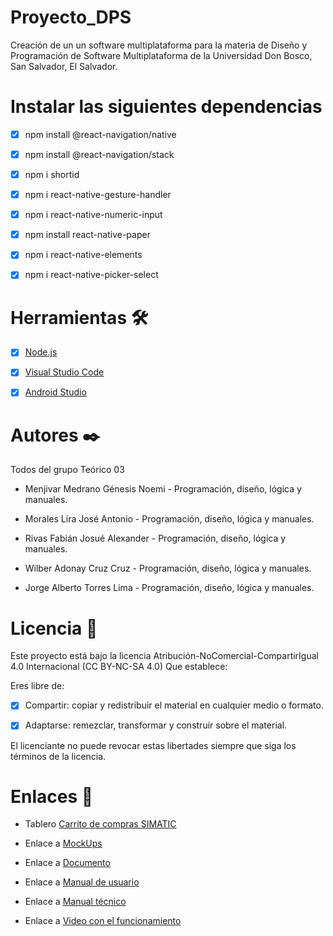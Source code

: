 # Proyecto_DPS
Creación de un un software multiplataforma para la materia de Diseño y Programación de Software Multiplataforma de la Universidad Don Bosco, San Salvador, El Salvador.

# Instalar las siguientes dependencias
- [x] npm install @react-navigation/native
- [x] npm install @react-navigation/stack
- [x] npm i shortid
- [x] npm i react-native-gesture-handler
- [x] npm i react-native-numeric-input
- [x] npm install react-native-paper
- [x] npm i react-native-elements
- [x] npm i react-native-picker-select


# Herramientas 🛠️
- [x] [Node.js](https://nodejs.org/es/)

- [x] [Visual Studio Code](https://code.visualstudio.com/download)

- [x] [Android Studio](https://developer.android.com/studio)

# Autores ✒️
Todos del grupo Teórico 03 
- Menjivar Medrano Génesis Noemi -  Programación, diseño, lógica y manuales.

- Morales Lira José Antonio - Programación, diseño, lógica y manuales.

- Rivas Fabián Josué Alexander - Programación, diseño, lógica y manuales.

- Wilber Adonay Cruz Cruz - Programación, diseño, lógica y manuales.

- Jorge Alberto Torres Lima - Programación, diseño, lógica y manuales.

# Licencia 📝
Este proyecto está bajo la licencia Atribución-NoComercial-CompartirIgual 4.0 Internacional (CC BY-NC-SA 4.0) Que establece:

Eres libre de:

- [x] Compartir: copiar y redistribuir el material en cualquier medio o formato.

- [x] Adaptarse: remezclar, transformar y construir sobre el material.

El licenciante no puede revocar estas libertades siempre que siga los términos de la licencia. 


# Enlaces 🔗
- Tablero [Carrito de compras SIMATIC](https://trello.com/b/QKy9sgJq/carrito-de-compras-simatic)

- Enlace a [MockUps](https://drive.google.com/file/d/19_JcqSlE80WKUNCKC0FjKMlPGI0kYkDa/view?usp=sharing)

- Enlace a [Documento](https://drive.google.com/file/d/1ou3zBbxzJRIXOurj97q21uUW5poxWLuh/view?usp=sharing)

- Enlace a [Manual de usuario](https://drive.google.com/file/d/1EKUFVoK9vUcmbp_wsS-0BdLOwEN4GHfb/view?usp=sharing)

- Enlace a [Manual técnico](https://drive.google.com/file/d/1U8mE__TxKPoaHjLpoVAYOlSlc2ggzSEH/view?usp=sharing)

- Enlace a [Video con el funcionamiento]()
